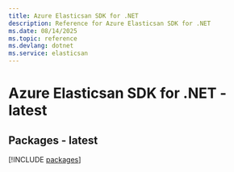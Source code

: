 ```yaml
---
title: Azure Elasticsan SDK for .NET
description: Reference for Azure Elasticsan SDK for .NET
ms.date: 08/14/2025
ms.topic: reference
ms.devlang: dotnet
ms.service: elasticsan
---
```

# Azure Elasticsan SDK for .NET - latest
## Packages - latest
[!INCLUDE [packages](elasticsan-index.md)]